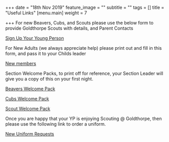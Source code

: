 +++
date = "18th Nov 2019"
feature_image = ""
subtitle = ""
tags = []
title = "Useful Links"
[menu.main]
weight = 7

+++
For new Beavers, Cubs, and Scouts please use the below form to provide Goldthorpe Scouts with details, and Parent Contacts

[Sign Up Your Young Person](https://docs.google.com/forms/d/e/1FAIpQLScCcQNmy439oxpkOgqyhspoPFk5pc_OMJQjKpfWBUNJ3hbXKg/viewform?usp=sf_link)

For New Adults (we always appreciate help) please print out and fill in this form, and pass it to your Childs leader

[New members](https://members.scouts.org.uk/documents/GDPR/Forms/VO%20Adult%20Information%20Form%20Jan2019_Print%20Friendly%20-%20final.pdf)

Section Welcome Packs, to print off for reference, your Section Leader will give you a copy of this on your first night.

[Beavers Welcome Pack](https://drive.google.com/open?id=1ovZWSE78vXcjLT5eEIYMbYqy0A_PRd4o)

[Cubs Welcome Pack](https://drive.google.com/file/d/1b6UPJqWjgPr4YyaGTWfEQ8QRvP_U3oVL/view?usp=sharing)

[Scout Welcome Pack](https://drive.google.com/file/d/1T0dkPkeJ47mAdsK-5QKydpNhRkIO9-8d/view?usp=sharing)

Once you are happy that your YP is enjoying Scouting @ Goldthorpe, then please use the following link to order a uniform.

[New Uniform Requests](https://docs.google.com/forms/d/e/1FAIpQLSeWAdScUl0Zs7wvr_GLu7UQYzss_RPYYKTooZX3ysul2xO67w/viewform?usp=sf_link)